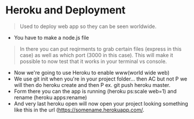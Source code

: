 # Heroku and Deployment

> Used to deploy web app so they can be seen worldwide. 

- You have to make a node.js file
> In there you can put reqirments to grab certain files (express in this case) as well as which port (3000 in this case). This will make it possible to now test that it works in your terminal vs console. 
- Now we're going to use Heroku to enable www(world wide web)
- We use git init when you're in your project folder... then AC but not P we will then do heroku create and then P ex. git push heroku master.
- Form there you can the app is running (heroku ps:scale web=1) and rename (heroku apps:rename)
- And very last heroku open will now open your project looking something like this in the url (https://somename.herokuapp.com/.
